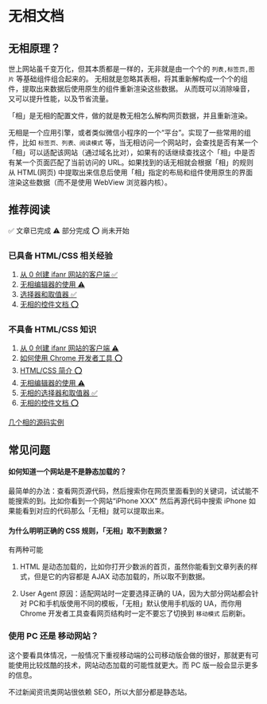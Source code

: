 # 无相文档


## 无相原理？

世上网站虽千变万化，但其本质都是一样的，无非就是由一个个的 `列表,标签页,图片` 等基础组件组合起来的。 无相就是忽略其表相，将其重新解构成一个个的组件，提取出来数据后使用原生的组件重新渲染这些数据。 从而既可以消除噪音，又可以提升性能，以及节省流量。


「相」是无相的配置文件，做的就是教无相怎么解构网页数据，并且重新渲染。


无相是一个应用引擎，或者类似微信小程序的一个“平台”。实现了一些常用的组件，比如 `标签页、列表、阅读模式` 等，当无相访问一个网站时，会查找是否有某一个「相」可以适配该网站（通过域名比对），如果有的话继续查找这个「相」中是否有某一个页面匹配了当前访问的 URL。如果找到的话无相就会根据「相」的规则从 HTML(网页) 中提取出来信息后使用「相」指定的布局和组件使用原生的界面渲染这些数据（而不是使用 WebView 浏览器内核）。




## 推荐阅读

✅  文章已完成 ⚠️  部分完成 ⭕️ 尚未开始


### 已具备 HTML/CSS 相关经验

1. [从 0 创建 ifanr 网站的客户端 ✅](./zh/GetStarted.md)
2. [无相编辑器的使用 ⚠️](./zh/Editor.md)
3. [选择器和取值器 ✅](./zh/Selector.md)
4. [无相的控件文档 ⭕️](./zh/Components.md)


### 不具备 HTML/CSS 知识

1. [从 0 创建 ifanr 网站的客户端 ⚠️](./zh/GetStarted.md)
1. [如何使用 Chrome 开发者工具 ⭕️](./zh/WIP.md)
1. [HTML/CSS 简介 ⭕️](./zh/WIP.md)
1. [无相编辑器的使用 ⚠️](./zh/Editor.md)
1. [无相的选择器和取值器 ✅](./zh/Selector.md)
1. [无相的控件文档 ⭕️](./zh/Components.md)


[几个相的源码实例](./zh/Demo.md)


## 常见问题


#### 如何知道一个网站是不是静态加载的？

最简单的办法：查看网页源代码，然后搜索你在网页里面看到的关键词，试试能不能搜索的到。比如你看到一个网站“iPhone XXX" 然后再源代码中搜索 iPhone 如果能看到对应的代码那么「无相」就可以提取出来。


#### 为什么明明正确的 CSS 规则，「无相」取不到数据？

有两种可能

1. HTML 是动态加载的，比如你打开少数派的首页，虽然你能看到文章列表的样式，但是它的内容都是 AJAX 动态加载的，所以取不到数据。

2. User Agent 原因：适配网站时一定要选择正确的 UA，因为大部分网站都会针对 PC和手机版使用不同的模板，「无相」默认使用手机版的 UA，而你用 Chrome 开发者工具查看网页结构时一定不要忘了切换到 `移动模式` 后刷新。


### 使用 PC 还是 移动网站？

这个要看具体情况，一般情况下重视移动端的公司移动版会做的很好，那就更有可能使用比较炫酷的技术，网站动态加载的可能性就更大。而 PC 版一般会显示更多的信息。

不过新闻资讯类网站很依赖 SEO，所以大部分都是静态站。
